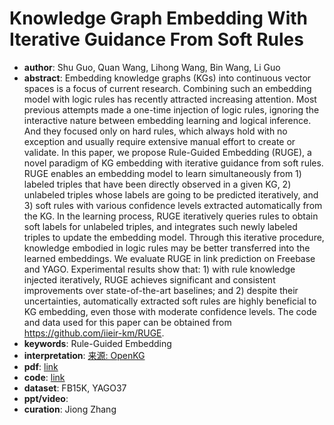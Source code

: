 # Knowledge Graph Embedding With Iterative Guidance From Soft Rules
* **author**: Shu Guo, Quan Wang, Lihong Wang, Bin Wang, Li Guo
* **abstract**: Embedding knowledge graphs (KGs) into continuous vector spaces is a focus of current research. Combining such an embedding model with logic rules has recently attracted increasing attention. Most previous attempts made a one-time injection of logic rules, ignoring the interactive nature between embedding learning and logical inference. And they focused only on hard rules, which always hold with no exception and usually require extensive manual effort to create or validate. In this paper, we propose Rule-Guided Embedding (RUGE), a novel paradigm of KG embedding with iterative guidance from soft rules. RUGE enables an embedding model to learn simultaneously from 1) labeled triples that have been directly observed in a given KG, 2) unlabeled triples whose labels are going to be predicted iteratively, and 3) soft rules with various confidence levels extracted automatically from the KG. In the learning process, RUGE iteratively queries rules to obtain soft labels for unlabeled triples, and integrates such newly labeled triples to update the embedding model. Through this iterative procedure, knowledge embodied in logic rules may be better transferred into the learned embeddings. We evaluate RUGE in link prediction on Freebase and YAGO. Experimental results show that: 1) with rule knowledge injected iteratively, RUGE achieves significant and consistent improvements over state-of-the-art baselines; and 2) despite their uncertainties, automatically extracted soft rules are highly beneficial to KG embedding, even those with moderate confidence levels. The code and data used for this paper can be obtained from https://github.com/iieir-km/RUGE.
* **keywords**: Rule-Guided Embedding
* **interpretation**: [来源: OpenKG](http://blog.openkg.cn/%e8%ae%ba%e6%96%87%e6%b5%85%e5%b0%9d-kg-embedding-with-iterative-guidance-from-soft-rules/)
* **pdf**: [link](https://www.aaai.org/ocs/index.php/AAAI/AAAI18/paper/view/16369/16011)
* **code**: [link](https://github.com/iieir-km/RUGE)
* **dataset**: FB15K, YAGO37
* **ppt/video**:
* **curation**: Jiong Zhang 
